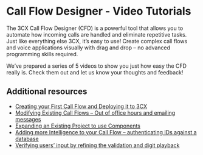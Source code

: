 # Call Flow Designer - Video Tutorials
The 3CX Call Flow Designer (CFD) is a powerful tool that allows you to automate how incoming calls are handled and eliminate repetitive tasks. Just like everything else 3CX, it’s easy to use! Create complex call flows and voice applications visually with drag and drop – no advanced programming skills required.

We’ve prepared a series of 5 videos to show you just how easy the CFD really is. Check them out and let us know your thoughts and feedback!

## Additional resources
* [Creating your First Call Flow and Deploying it to 3CX](https://www.youtube.com/watch?v=wBRFPCBQjLE&list=PL6sq0_ucoDunJmxkcSSACrg-dPRbPmHYE&index=2&t=0s)
* [Modifying Existing Call Flows – Out of office hours and emailing messages](https://www.youtube.com/watch?v=snToJw3pIbA&list=PL6sq0_ucoDunJmxkcSSACrg-dPRbPmHYE&index=2)
* [Expanding an Existing Project to use Components](https://www.youtube.com/watch?v=6RlA97XrvlY&list=PL6sq0_ucoDunJmxkcSSACrg-dPRbPmHYE&index=3)
* [Adding more Intelligence to your Call Flow – authenticating IDs against a database](https://www.youtube.com/watch?v=pxmQb2Pp9j0&list=PL6sq0_ucoDunJmxkcSSACrg-dPRbPmHYE&index=4)
* [Verifying users’ input by refining the validation and digit playback](https://www.youtube.com/watch?v=3O3E2PRhCTQ&feature=youtu.be)